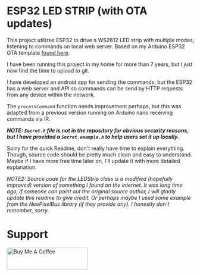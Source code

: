 # ESP32 LED STRIP (with OTA updates)

This project utilizes ESP32 to drive a WS2812 LED strip with multiple modes, listening to commands on local web server. Based on my Arduino ESP32 OTA template [found here](https://github.com/kiko283/arduino-esp32-ota).

I have been running this project in my home for more than 7 years, but I just now find the time to upload to git.

I have developed an android app for sending the commands, but the ESP32 has a web server and API so commands can be send by HTTP requests from any device within the network.

The `processCommand` function needs improvement perhaps, but this was adapted from a previous version running on Arduino nano receiving commands via IR.

***NOTE: `Secret.h` file is not in the repository for obvious security reasons, but I have provided a `Secret.example.h` to help users set it up locally.***

Sorry for the quick Readme, don't really have time to explain everything. Though, source code should be pretty much clean and easy to understand. Maybe if I have more free time later on, I'll update it with more detailed explanation.

*NOTE2: Source code for the LEDStrip class is a modified (hopefully improved) version of something I found on the internet. It was long time ago, if someone can point out the original source author, I will gladly update this readme to give credit. Or perhaps maybe I used some example from the NeoPixelBus library (if they provide any). I honestly don't remember, sorry.*

Support
======

<a href="https://www.buymeacoffee.com/kiko283" target="_blank"><img src="https://cdn.buymeacoffee.com/buttons/v2/default-white.png" alt="Buy Me A Coffee" style="height: 60px !important;width: 217px !important;" ></a>
